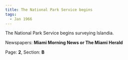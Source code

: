 ```yaml
---  
title: The National Park Service begins  
tags:  
  - Jan 1966  
---  
```

  
The National Park Service begins surveying Islandia.  
  
Newspapers: **Miami Morning News or The Miami Herald**  
  
Page: **2**, Section: **B** 
